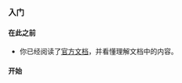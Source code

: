 ### 入门

#### 在此之前

* 你已经阅读了[官方文档](https://developers.weixin.qq.com/miniprogram/dev/framework/)，并看懂理解文档中的内容。

#### 开始

